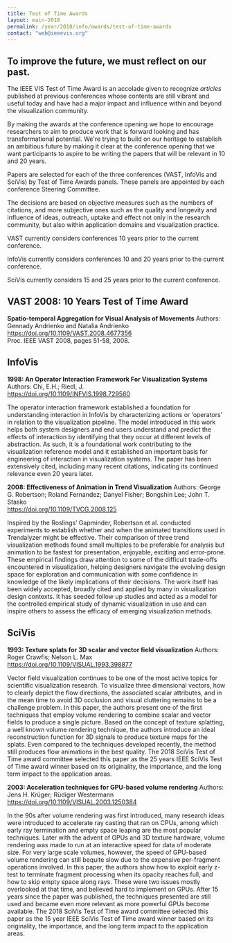 ```yaml
---
title: Test of Time Awards
layout: main-2018
permalink: /year/2018/info/awards/test-of-time-awards
contact: "web@ieeevis.org"
---
```


## To improve the future, we must reflect on our past.

The IEEE VIS Test of Time Award is an accolade given to recognize *articles* published at previous conferences whose contents are still vibrant and useful today and have had a major impact and influence within and beyond the visualization community.

By making the awards at the conference opening we hope to encourage researchers to aim  to produce work that is forward looking and has transformational potential. We're trying to build on our heritage to establish an ambitious future by making it clear at the conference opening that we want participants to aspire to be writing the papers that will be relevant in 10 and 20 years.

Papers are selected for each of the three conferences (VAST, InfoVis and SciVis) by Test of Time Awards panels. These panels are appointed by each conference Steering Committee.

The decisions are based on objective measures such as the numbers of citations, and more subjective ones such as the quality and longevity and influence of ideas, outreach, uptake and effect not only in the research community, but also within application domains and visualization practice.

VAST currently considers conferences 10 years prior to the current conference.

InfoVis currently considers conferences 10 and 20 years prior to the current conference.

SciVis currently considers 15 and 25 years prior to the current conference.

## VAST 2008: 10 Years Test of Time Award 
**Spatio-temporal Aggregation for Visual Analysis of Movements** 
Authors: Gennady Andrienko and Natalia Andrienko <br>
<a href="https://doi.org/10.1109/VAST.2008.4677356">https://doi.org/10.1109/VAST.2008.4677356</a><br>
Proc. IEEE VAST 2008, pages 51-58, 2008.

## InfoVis 
**1998: An Operator Interaction Framework For Visualization Systems** 
Authors: Chi, E.H.; Riedl, J. <br>
<a href="https://doi.org/10.1109/INFVIS.1998.729560">https://doi.org/10.1109/INFVIS.1998.729560</a><br>

The operator interaction framework established a foundation for understanding interaction in InfoVis by characterizing actions or ‘operators’ in relation to the visualization pipeline. The model introduced in this work helps both system designers and end users understand and predict the effects of interaction by identifying that they occur at different levels of abstraction. As such, it is a foundational work contributing to the visualization reference model and it established an important basis for engineering of interaction in visualization systems. The paper has been extensively cited, including many recent citations, indicating its continued relevance even 20 years later.

**2008: Effectiveness of Animation in Trend Visualization** 
Authors: George G. Robertson; Roland Fernandez; Danyel Fisher; Bongshin Lee; John T. Stasko <br>
<a href="https://doi.org/10.1109/TVCG.2008.125">https://doi.org/10.1109/TVCG.2008.125</a><br>

Inspired by the Roslings’ Gapminder, Robertson et al. conducted experiments to establish whether and when the animated transitions used in Trendalyzer might be effective. Their comparison of three trend visualization methods found small multiples to be preferable for analysis but animation to be fastest for presentation, enjoyable, exciting and error-prone. These empirical findings draw attention to some of the difficult trade-offs encountered in visualization, helping designers navigate the evolving design space for exploration and communication with some confidence in knowledge of the likely implications of their decisions. The work itself has been widely accepted, broadly cited and applied by many in visualization design contexts. It has seeded follow up studies and acted as a model for the controlled empirical study of dynamic visualization in use and can inspire others to assess the efficacy of emerging visualization methods.

## SciVis
**1993: Texture splats for 3D scalar and vector field visualization** 
Authors: Roger Crawfis; Nelson L. Max <br>
<a href="https://doi.org/10.1109/VISUAL.1993.398877">https://doi.org/10.1109/VISUAL.1993.398877</a><br>

Vector field visualization continues to be one of the most active
topics for scientific visualization research. To visualize three
dimensional vectors, how to clearly depict the flow directions, the
associated scalar attributes, and in the mean time to avoid 3D occlusion
and visual cluttering remains to be a challenge problem. In this
paper, the authors present one of the first techniques that employ
volume rendering to combine scalar and vector fields to
produce a single picture. Based on the concept of texture splatting, a
well known volume rendering technique, the authors introduce an ideal
reconstruction function for 3D signals to produce texture maps for the
splats. Even compared to the techniques developed recently, the method still
produces flow animations in the best quality.  The 2018 SciVis Test of Time
award committee selected this paper as the 25 years IEEE SciVis Test of Time
award winner based on its originality, the importance, and the long
term impact to the application areas.

**2003: Acceleration techniques for GPU-based volume rendering**
Authors: Jens H. Krüger; Rüdiger Westermann <br>
<a href="https://doi.org/10.1109/VISUAL.2003.1250384">https://doi.org/10.1109/VISUAL.2003.1250384</a><br>

In the 90s after volume rendering was first introduced, many research ideas were introduced to accelerate ray casting that ran on CPUs, among which early ray termination and empty space leaping are the most popular techniques. Later with the advent of GPUs and 3D texture hardware, volume rendering was made to run at an interactive
speed for data of moderate size. For very large scale
volumes, however, the speed of GPU-based volume rendering can still bequite
slow due to the expensive per-fragment operations involved. In this paper, the authors show how to exploit early z-test to terminate fragment processing when its opacity reaches full, and how to skip empty space along rays. These were two issues mostly
overlooked at that time,  and believed hard to implement on GPUs. After 15 years since the paper was  published, the techniques presented are still used and became even more relevant as more powerful GPUs become available. The 2018 SciVis Test of Time
award committee selected this paper as the  15 year IEEE SciVis Test of Time
award winner based on its originality, the importance, and the long
term impact to the application areas.


